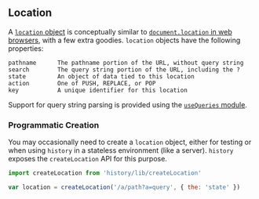 ## Location

A [`location` object](Terms.md#location) is conceptually similar to [`document.location` in web browsers](https://developer.mozilla.org/en-US/docs/Web/API/Document/location), with a few extra goodies. `location` objects have the following properties:

```
pathname      The pathname portion of the URL, without query string
search        The query string portion of the URL, including the ?
state         An object of data tied to this location
action        One of PUSH, REPLACE, or POP
key           A unique identifier for this location
```

Support for query string parsing is provided using the [`useQueries` module](QuerySupport.md).

### Programmatic Creation

You may occasionally need to create a `location` object, either for testing or when using `history` in a stateless environment (like a server). `history` exposes the `createLocation` API for this purpose.

```js
import createLocation from 'history/lib/createLocation'

var location = createLocation('/a/path?a=query', { the: 'state' })
```
